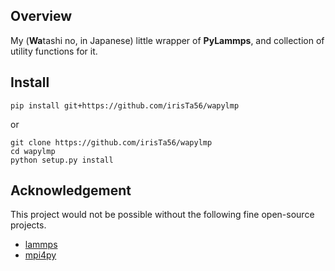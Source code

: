 ## Overview

My (**Wa**tashi no, in Japanese) little wrapper of **PyLammps**, and collection of utility functions for it.

## Install

```
pip install git+https://github.com/irisTa56/wapylmp
```

or

```
git clone https://github.com/irisTa56/wapylmp
cd wapylmp
python setup.py install
```

## Acknowledgement

This project would not be possible without the following fine open-source projects.

* [lammps](https://github.com/lammps/lammps)
* [mpi4py](https://github.com/mpi4py/mpi4py)
